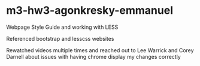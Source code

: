 # m3-hw3-agonkresky-emmanuel
Webpage Style Guide and working with LESS

Referenced bootstrap and lesscss websites

Rewatched videos multiple times and reached out to Lee Warrick and Corey Darnell about issues with having chrome display my changes correctly
